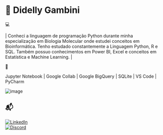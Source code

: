 # 💫 Didelly Gambini

💻

| Conheci a linguagem de programação Python durante minha especialização em Biologia Molecular onde estudei conceitos em Bioinformática.
Tenho estudado constantemente a Linguagem Python, R e SQL. Também possuo conhecimentos em Power BI, Excel e conceitos em Estatística e Machine Learning. |


🔧

Jupyter Notebook |
Google Collab |
Google BigQuery |
SQLite | VS Code | PyCharm

![image](https://github.com/didellygamb/didellygamb/assets/109447846/fd59bc0b-3025-44d0-bbed-541026a3c03d)

## 📬  
[![LinkedIn](https://img.shields.io/badge/LinkedIn-000?style=for-the-badge&logo=linkedin&logoColor=0E76A8)](https://www.linkedin.com/in/didelly-gambini/)  
[![Discord](https://img.shields.io/badge/Discord-000?style=for-the-badge&logo=discord)](https://discord.com/channels/@me)
